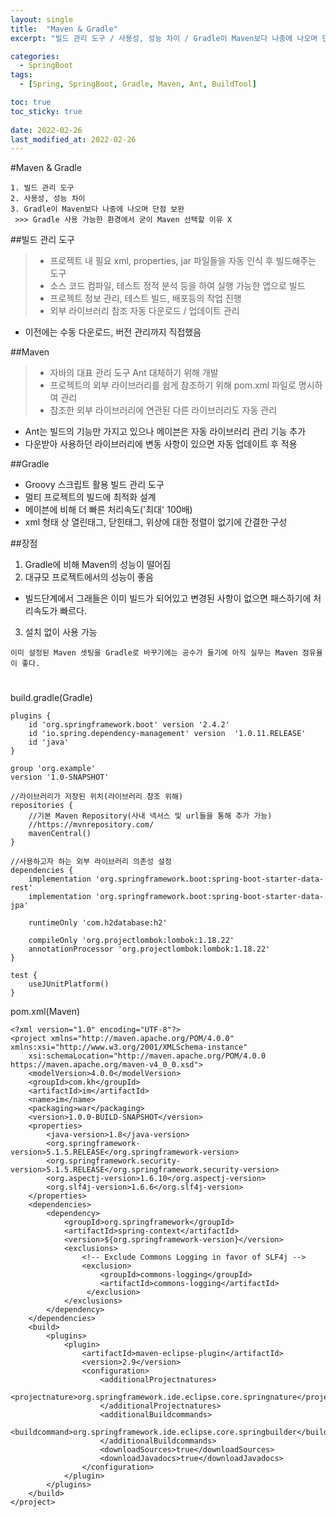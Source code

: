 ```yaml
---
layout: single
title:  "Maven & Gradle"
excerpt: "빌드 관리 도구 / 사용성, 성능 차이 / Gradle이 Maven보다 나중에 나오며 단점 보완 / Gradle 사용 가능한 환경에서 굳이 Maven 선택할 이유 X"

categories:
  - SpringBoot
tags:
  - [Spring, SpringBoot, Gradle, Maven, Ant, BuildTool]

toc: true
toc_sticky: true
 
date: 2022-02-26
last_modified_at: 2022-02-26
---
```


#Maven & Gradle
```
1. 빌드 관리 도구
2. 사용성, 성능 차이
3. Gradle이 Maven보다 나중에 나오며 단점 보완
 >>> Gradle 사용 가능한 환경에서 굳이 Maven 선택할 이유 X
```

##빌드 관리 도구
>- 프로젝트 내 필요 xml, properties, jar 파일들을 자동 인식 후 빌드해주는 도구
>- 소스 코드 컴파일, 테스트 정적 분석 등을 하여 실행 가능한 앱으로 빌드
>- 프로젝트 정보 관리, 테스트 빌드, 배포등의 작업 진행
>- 외부 라이브러리 참조 자동 다운로드 / 업데이트 관리

- 이전에는 수동 다운로드, 버전 관리까지 직접했음

##Maven
>- 자바의 대표 관리 도구 Ant 대체하기 위해 개발
>- 프로젝트의 외부 라이브러리를 쉽게 참조하기 위해 pom.xml 파일로 명시하여 관리
>- 참조한 외부 라이브러리에 연관된 다른 라이브러리도 자동 관리

- Ant는 빌드의 기능만 가지고 있으나 메이븐은 자동 라이브러리 관리 기능 추가
- 다운받아 사용하던 라이브러리에 변동 사항이 있으면 자동 업데이트 후 적용

##Gradle
- Groovy 스크립트 활용 빌드 관리 도구
- 멀티 프로젝트의 빌드에 최적화 설계
- 메이븐에 비해 더 빠른 처리속도('최대' 100배)
- xml 형태 상 열린태그, 닫힌태그, 위상에 대한 정렬이 없기에 간결한 구성

##장점
1. Gradle에 비해 Maven의 성능이 떨어짐
2. 대규모 프로젝트에서의 성능이 좋음
 - 빌드단계에서 그래들은 이미 빌드가 되어있고 변경된 사항이 없으면 패스하기에 처리속도가 빠르다.
3. 설치 없이 사용 가능

`이미 설정된 Maven 셋팅을 Gradle로 바꾸기에는 공수가 들기에 아직 실무는 Maven 점유율이 좋다.`
#
build.gradle(Gradle)
```
plugins {
    id 'org.springframework.boot' version '2.4.2'
    id 'io.spring.dependency-management' version  '1.0.11.RELEASE'
    id 'java'
}

group 'org.example'
version '1.0-SNAPSHOT'

//라이브러리가 저장된 위치(라이브러리 참조 위해)
repositories {
    //기본 Maven Repository(사내 넥서스 및 url들을 통해 추가 가능)
    //https://mvnrepository.com/
    mavenCentral()
}

//사용하고자 하는 외부 라이브러리 의존성 설정
dependencies {
    implementation 'org.springframework.boot:spring-boot-starter-data-rest'
    implementation 'org.springframework.boot:spring-boot-starter-data-jpa'

    runtimeOnly 'com.h2database:h2'

    compileOnly 'org.projectlombok:lombok:1.18.22'
    annotationProcessor 'org.projectlombok:lombok:1.18.22'
}

test {
    useJUnitPlatform()
}
```

pom.xml(Maven)
```
<?xml version="1.0" encoding="UTF-8"?>
<project xmlns="http://maven.apache.org/POM/4.0.0" xmlns:xsi="http://www.w3.org/2001/XMLSchema-instance"
	xsi:schemaLocation="http://maven.apache.org/POM/4.0.0 https://maven.apache.org/maven-v4_0_0.xsd">
	<modelVersion>4.0.0</modelVersion>
	<groupId>com.kh</groupId>
	<artifactId>im</artifactId>
	<name>im</name>
	<packaging>war</packaging>
	<version>1.0.0-BUILD-SNAPSHOT</version>
	<properties>
		<java-version>1.8</java-version>
		<org.springframework-version>5.1.5.RELEASE</org.springframework-version>
		<org.springframework.security-version>5.1.5.RELEASE</org.springframework.security-version>
		<org.aspectj-version>1.6.10</org.aspectj-version>
		<org.slf4j-version>1.6.6</org.slf4j-version>
	</properties>
	<dependencies>
		<dependency>
			<groupId>org.springframework</groupId>
			<artifactId>spring-context</artifactId>
			<version>${org.springframework-version}</version>
			<exclusions>
				<!-- Exclude Commons Logging in favor of SLF4j -->
				<exclusion>
					<groupId>commons-logging</groupId>
					<artifactId>commons-logging</artifactId>
				 </exclusion>
			</exclusions>
		</dependency>
	</dependencies>        
    <build>
        <plugins>
            <plugin>
                <artifactId>maven-eclipse-plugin</artifactId>
                <version>2.9</version>
                <configuration>
                    <additionalProjectnatures>
                        <projectnature>org.springframework.ide.eclipse.core.springnature</projectnature>
                    </additionalProjectnatures>
                    <additionalBuildcommands>
                        <buildcommand>org.springframework.ide.eclipse.core.springbuilder</buildcommand>
                    </additionalBuildcommands>
                    <downloadSources>true</downloadSources>
                    <downloadJavadocs>true</downloadJavadocs>
                </configuration>
            </plugin>
        </plugins>
    </build>
</project>

```
